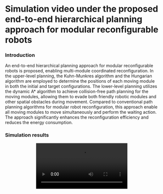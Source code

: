 # Simulation video under the proposed end-to-end hierarchical planning approach for modular reconfigurable robots
### Introduction
An end-to-end hierarchical planning approach for modular reconfigurable robots is proposed, enabling multi-module coordinated reconfiguration. In the upper-level planning, the Kuhn-Munkres algorithm and the Hungarian algorithm are employed to determine the positions of each moving module in both the initial and target configurations. The lower-level planning utilizes the dynamic A* algorithm to achieve collision-free path planning for the moving modules, allowing them to evade both friendly robotic modules and other spatial obstacles during movement. Compared to conventional path planning algorithms for modular robot reconfiguration, this approach enable all moving modules to move simultaneously and perform the waiting action. The approach significantly enhances the reconfiguration efficiency and reduces the energy consumption.
### Simulation results
<div align=center>
<video src="https://private-user-images.githubusercontent.com/59788826/380374140-76426007-4dc4-4f2e-a7b6-6b568c6396c0.mp4"></video>
</div>
